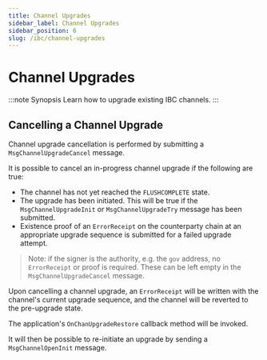 ```yaml
---
title: Channel Upgrades
sidebar_label: Channel Upgrades
sidebar_position: 6
slug: /ibc/channel-upgrades
---
```


# Channel Upgrades

:::note Synopsis
Learn how to upgrade existing IBC channels.
:::

## Cancelling a Channel Upgrade

Channel upgrade cancellation is performed by submitting a `MsgChannelUpgradeCancel` message.

It is possible to cancel an in-progress channel upgrade if the following are true:

- The channel has not yet reached the `FLUSHCOMPLETE` state.
- The upgrade has been initiated. This will be true if the `MsgChannelUpgradeInit` or `MsgChannelUpgradeTry` message has been
  submitted.
- Existence proof of an `ErrorReceipt` on the counterparty chain at an appropriate upgrade sequence is submitted for a failed upgrade attempt.

> Note: if the signer is the authority, e.g. the `gov` address, no `ErrorReceipt` or proof is required.
> These can be left empty in the `MsgChannelUpgradeCancel` message.

Upon cancelling a channel upgrade, an `ErrorReceipt` will be written with the channel's current upgrade sequence, and
the channel will be reverted to the pre-upgrade state.

The application's `OnChanUpgradeRestore` callback method will be invoked.

It will then be possible to re-initiate an upgrade by sending a `MsgChannelOpenInit` message.
